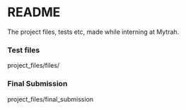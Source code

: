 # README #

The project files, tests etc, made while interning at Mytrah.

### Test files  
project\_files/files/

### Final Submission  
project\_files/final\_submission
